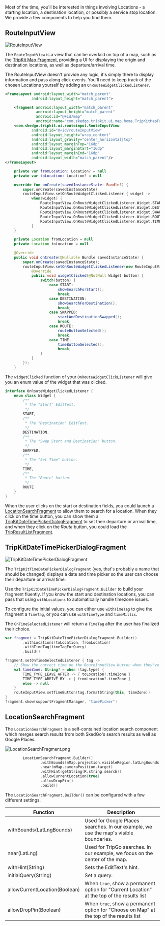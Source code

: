 Most of the time, you'll be interested in things involving Locations - a starting location, a destination location,
or possibly a service stop location. We provide a few components to help you find them.

## RouteInputView
![RouteInputView](img/RouteInputView.png)

The `RouteInputView` is a view that can be overlaid on top of a map, such as the  [TripKit Map Fragment](tripkit_map_fragment.md), 
providing a UI for displaying the origin and destination locations, as well as departure/arrival time.

The RouteInputView doesn't provide any logic, it's simply there to display information and pass along click events.
You'll need to keep track of the chosen Locations yourself by adding an `OnRouteWidgetClickedListener`.

```xml tab="Layout"
<FrameLayout android:layout_width="match_parent"
            android:layout_height="match_parent">

    <fragment android:layout_width="match_parent"
              android:layout_height="match_parent"
              android:id="@+id/map"
              android:name="com.skedgo.tripkit.ui.map.home.TripKitMapFragment"/>
    <com.skedgo.tripkit.ui.routeinput.RouteInputView
            android:id="@+id/routeInputView"
            android:layout_height="wrap_content"
            android:layout_gravity="center_horizontal|top"
            android:layout_marginTop="16dp"
            android:layout_marginStart="16dp"
            android:layout_marginEnd="16dp"
            android:layout_width="match_parent"/>
</FrameLayout>
```

```kotlin tab="Kotlin"
    private var fromLocation: Location? = null
    private var toLocation: Location? = null

    override fun onCreate(savedInstanceState: Bundle?) {
        super.onCreate(savedInstanceState)
        routeInputView.setOnRouteWidgetClickedListener { widget ->
            when(widget) {
                RouteInputView.OnRouteWidgetClickedListener.Widget.START -> showSearchForStart()
                RouteInputView.OnRouteWidgetClickedListener.Widget.DESTINATION -> showSearchForDestination()
                RouteInputView.OnRouteWidgetClickedListener.Widget.SWAPPED -> startAndDestinationSwapped()
                RouteInputView.OnRouteWidgetClickedListener.Widget.ROUTE ->routeButtonSelected()
                RouteInputView.OnRouteWidgetClickedListener.Widget.TIME -> timeButtonSelected()
            }
    }
```

```java tab="Java"
    private Location fromLocation = null
    private Location toLocation = null

    @Override
    public void onCreate(@Nullable Bundle savedInstanceState) {
        super.onCreate(savedInstanceState);
        routeInputView.setOnRouteWidgetClickedListener(new RouteInputView.OnRouteWidgetClickedListener() {
            @Override
            public void widgetClicked(@NotNull Widget button) {
                switch(button) {
                    case START:
                        showSearchForStart();
                        break;
                    case DESTINATION:
                        showSearchForDestination();
                        break;
                    case SWAPPED:
                        startAndDestinationSwapped();
                        break;
                    case ROUTE:
                        routeButtonSelected();
                        break;
                    case TIME:
                        timeButtonSelected();
                        break;
                }
            }                   
        });
    }
```

The `widgetClicked` function of your `OnRouteWidgetClickListener` will give you an enum value of the widget that was 
clicked.

````kotlin
interface OnRouteWidgetClickedListener {
    enum class Widget {
        /**
         * The "Start" EditText.
         */
        START,
        /**
         * The "Destination" EditText.
         */
        DESTINATION,
        /**
         * The "Swap Start and Destination" button.
         */
        SWAPPED,
        /**
         * The "Set Time" button.
         */
        TIME,
        /**
         * The "Route" button.
         */
        ROUTE
    }
}
````

When the user clicks on the start or destination fields, you could launch a [LocationSearchFragment](#locationsearchfragment) to allow them to 
search for a location. When they click on the time button, you can show them a [TripKitDateTimePickerDialogFragment](#tripkitdatetimepickerdialogfragment) 
to set their departure or arrival time, and when they click on the *Route* button, you could load the [TripResultListFragment](trip_results.md).

## TripKitDateTimePickerDialogFragment
![TripKitDateTimePickerDialogFragment](img/TripKitTimeDatePickerDialog.png)

The `TripKitTimeDatePickerDialogFragment` (yes, that's probably a name that should be changed)
displays a date and time picker so the user can choose their departure or arrival time. 

Use the `TripKitDateTimePickerDialogFragment.Builder` to build your fragment fluently. If you know the start and 
destination locations, you can pass that using `withLocations` to automatically handle timezone issues. 

To configure the initial values, you can either use `withTimeTag` to give the fragment a `TimeTag`, or you can use
`withTimeType` and `timeMillis`.

The `OnTimeSelectedListener` will return a `TimeTag` after the user has finalized their choice.

````kotlin tab="Kotlin"
var fragment = TripKitDateTimePickerDialogFragment.Builder()
        .withLocations(toLocation, fromLocation)
        .withTimeTag(timeTagForQuery)
        .build()

fragment.setOnTimeSelectedListener { tag ->
    // Show the correct time on the RouteInputView button when they've changed the time
    val timeZone: String? = when (tag.type) {
        TIME_TYPE_LEAVE_AFTER -> { toLocation?.timeZone }
        TIME_TYPE_ARRIVE_BY -> { fromLocation?.timeZone }
        else -> null
    }
    routeInputView.setTimeButton(tag.formatString(this, timeZone))
}
fragment.show(supportFragmentManager, "timePicker")

````
## LocationSearchFragment

The `LocationSearchFragment` is a self-contained location search component which merges search results from both SkedGo's
search results as well as Google Places. 

![LocationSearchFragment.png](img/LocationSearchFragment.png)


````kotlin tab="Kotlin"
        LocationSearchFragment.Builder()
                .withBounds(mMap.projection.visibleRegion.latLngBounds)
                .near(mMap.cameraPosition.target)
                .withHint(getString(R.string.search))
                .allowCurrentLocation(true)
                .allowDropPin()
                .build()
````

The `LocationSearchFragment.Builder()` can be configured with a few different settings.

| Function                 | Description |
|--------------------------|-------------|
| withBounds(LatLngBounds) | Used for Google Places searches. In our example, we use the map's visible boundaries. |
| near(LatLng) | Used for TripGo searches. In our example, we focus on the center of the map. |
| withHint(String) | Sets the EditText's hint. |
| initialQuery(String) | Set a query. |
| allowCurrentLocation(Boolean) | When `true`, show a permanent option for "Current Location" at the top of the results list|
| allowDropPin(Boolean) | When `true`, show a permanent option for "Choose on Map" at the top of the results list|

